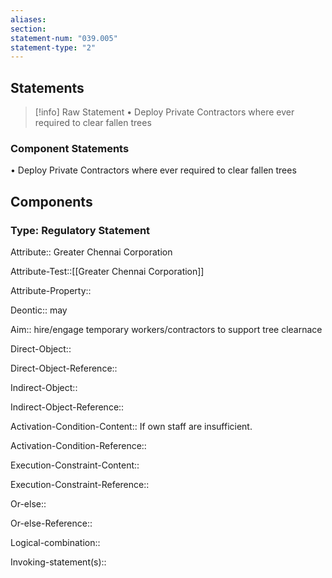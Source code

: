 ```yaml
---
aliases: 
section: 
statement-num: "039.005"
statement-type: "2"
---
```

## Statements 
> [!info] Raw Statement
> • Deploy Private Contractors where ever required to clear fallen trees 
> 

### Component Statements
• Deploy Private Contractors where ever required to clear fallen trees 
## Components
### Type: Regulatory Statement
Attribute:: Greater Chennai Corporation

Attribute-Test::[[Greater Chennai Corporation]]

Attribute-Property::


Deontic:: may


Aim:: hire/engage temporary workers/contractors to support tree clearnace


Direct-Object::

Direct-Object-Reference:: 


Indirect-Object::

Indirect-Object-Reference:: 


Activation-Condition-Content:: If own staff are insufficient. 

Activation-Condition-Reference:: 


Execution-Constraint-Content::

Execution-Constraint-Reference:: 


Or-else::

Or-else-Reference:: 


Logical-combination::


Invoking-statement(s)::
